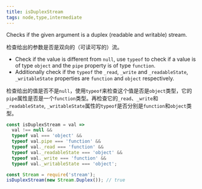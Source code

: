 ```yaml
---
title: isDuplexStream
tags: node,type,intermediate
---
```


Checks if the given argument is a duplex (readable and writable) stream.

检查给出的参数是否是双向的（可读可写的）流。

- Check if the value is different from `null`, use `typeof` to check if a value is of type `object` and the `pipe` property is of type `function`.
- Additionally check if the `typeof` the `_read`, `_write` and `_readableState`, `_writableState` properties are `function` and `object` respectively.

检查给出的值是否不是`null`，使用`typeof`来检查这个值是否是`object`类型，它的`pipe`属性是否是一个`function`类型。再检查它的`_read`、`_write`和`_readableState`, `_writableState`属性的`typeof`是否分别是`function`和`object`类型。

```js
const isDuplexStream = val =>
  val !== null &&
  typeof val === 'object' &&
  typeof val.pipe === 'function' &&
  typeof val._read === 'function' &&
  typeof val._readableState === 'object' &&
  typeof val._write === 'function' &&
  typeof val._writableState === 'object';
```

```js
const Stream = require('stream');
isDuplexStream(new Stream.Duplex()); // true
```

